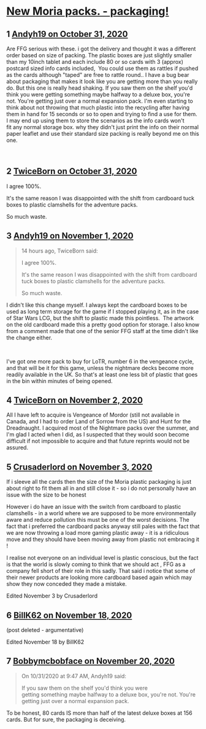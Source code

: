 # [New Moria packs. - packaging!](https://community.fantasyflightgames.com/topic/312258-new-moria-packs-packaging/)

## 1 [Andyh19 on October 31, 2020](https://community.fantasyflightgames.com/topic/312258-new-moria-packs-packaging/?do=findComment&comment=4008883)

Are FFG serious with these. i got the delivery and thought it was a different order based on size of packing. The plastic boxes are just slightly smaller than my 10inch tablet and each include 80 or so cards with 3 (approx) postcard sized info cards included,  You could use them as rattles if pushed as the cards although "taped" are free to rattle round.. I have a bug bear about packaging that makes it look like you are getting more than you really do. But this one is really head shaking. If you saw them on the shelf you'd think you were getting something maybe halfway to a deluxe box, you're not. You're getting just over a normal expansion pack. I'm even starting to think about not throwing that much plastic into the recycling after having them in hand for 15 seconds or so to open and trying to find a use for them. I may end up using them to store the scenarios as the info cards won't fit any normal storage box. why they didn't just print the info on their normal paper leaflet and use their standard size packing is really beyond me on this one.

 

## 2 [TwiceBorn on October 31, 2020](https://community.fantasyflightgames.com/topic/312258-new-moria-packs-packaging/?do=findComment&comment=4008969)

I agree 100%. 

It's the same reason I was disappointed with the shift from cardboard tuck boxes to plastic clamshells for the adventure packs.

So much waste.

## 3 [Andyh19 on November 1, 2020](https://community.fantasyflightgames.com/topic/312258-new-moria-packs-packaging/?do=findComment&comment=4009087)

> 14 hours ago, TwiceBorn said:
> 
> I agree 100%. 
> 
> It's the same reason I was disappointed with the shift from cardboard tuck boxes to plastic clamshells for the adventure packs.
> 
> So much waste.

I didn't like this change myself. I always kept the cardboard boxes to be used as long term storage for the game if I stopped playing it, as in the case of Star Wars LCG, but the shift to plastic made this pointless.  The artwork on the old cardboard made this a pretty good option for storage. I also know from a comment made that one of the senior FFG staff at the time didn't like the change either.

 

I've got one more pack to buy for LoTR, number 6 in the vengeance cycle, and that will be it for this game, unless the nightmare decks become more readily available in the UK. So that's at least one less bit of plastic that goes in the bin within minutes of being opened.

## 4 [TwiceBorn on November 2, 2020](https://community.fantasyflightgames.com/topic/312258-new-moria-packs-packaging/?do=findComment&comment=4009317)

All I have left to acquire is Vengeance of Mordor (still not available in Canada, and I had to order Land of Sorrow from the US) and Hunt for the Dreadnaught. I acquired most of the Nightmare packs over the summer, and I'm glad I acted when I did, as I suspected that they would soon become difficult if not impossible to acquire and that future reprints would not be assured.

## 5 [Crusaderlord on November 3, 2020](https://community.fantasyflightgames.com/topic/312258-new-moria-packs-packaging/?do=findComment&comment=4010068)

If i sleeve all the cards then the size of the Moria plastic packaging is just about right to fit them all in and still close it - so i do not personally have an issue with the size to be honest

However i do have an issue with the switch from cardboard to plastic clamshells - in a world where we are supposed to be more environmentally aware and reduce pollution this must be one of the worst decisions. The fact that i preferred the cardboard packs anyway still pales with the fact that we are now throwing a load more gaming plastic away - it is a ridiculous move and they should have been moving away from plastic not embracing it !   

I realise not everyone on an individual level is plastic conscious, but the fact is that the world is slowly coming to think that we should act , FFG as a company fell short of their role in this sadly. That said i notice that some of their newer products are looking more cardboard based again which may show they now conceded they made a mistake.

Edited November 3 by Crusaderlord

## 6 [BillK62 on November 18, 2020](https://community.fantasyflightgames.com/topic/312258-new-moria-packs-packaging/?do=findComment&comment=4016297)

(post deleted - argumentative)

Edited November 18 by BillK62

## 7 [Bobbymcbobface on November 20, 2020](https://community.fantasyflightgames.com/topic/312258-new-moria-packs-packaging/?do=findComment&comment=4017315)

> On 10/31/2020 at 9:47 AM, Andyh19 said:
> 
> If you saw them on the shelf you'd think you were getting something maybe halfway to a deluxe box, you're not. You're getting just over a normal expansion pack.

To be honest, 80 cards IS more than half of the latest deluxe boxes at 156 cards. But for sure, the packaging is deceiving.

